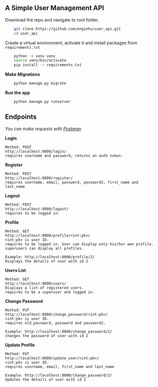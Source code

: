 ## A Simple User Management API

Download the repo and navigate to root folder.
```bash
    git clone https://github.com/enginhu/user_api.git
    cd user_api
```

Create a virtual environment, activate it and install packages from `requirements.txt`

```bash
    python -m venv venv
    source venv/bin/activate
    pip install -r requirements.txt
```

**Make Migrations**
```bash
    python manage.py migrate
```


**Run the app**
```bash
    python manage.py runserver
```

## Endpoints

*You can make requests with [Postman](https://www.postman.com/downloads/)*

**Login** 
```
Method: POST
http://localhost:8000/login/
requires username and password, returns an auth token.
```

**Register** 
```
Method: POST
http://localhost:8000/register/
requires username, email, password, password2, first_name and last_name
```

**Logout** 
```
Method: POST
http://localhost:8000/logout/
requires to be logged in.
```

**Profile**
```
Method: GET
http://localhost:8000/profile/<int:pk>/
<int:pk> is user ID.
requires to be logged in. User can display only his/her own profile.
superusers can display all profiles.

Example: http://localhost:8000/profile/2/ 
Displays the details of user with id 2
```

**Users List**
```
Method: GET
http://localhost:8000/users/
Displays a list of registered users.
requires to be a superuser and logged in.
```

**Change Password**
```
Method: PUT
http://localhost:8000/change_password/<int:pk>/ 
<int:pk> is user ID.
requires old_password, password and password2. 

Example: http://localhost:8000/change_password/2/ 
changes the password of user with id 2

```
**Update Profile** 
```
Method: PUT
http://localhost:8000/update_user/<int:pk>/
<int:pk> is user ID.
requires username, email, first_name and last_name

Example: http://localhost:8000/change_password/2/ 
Updates the details of user with id 2
```
